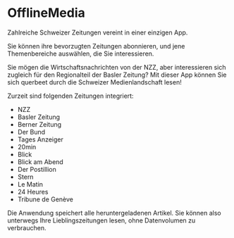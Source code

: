 # OfflineMedia
Zahlreiche Schweizer Zeitungen vereint in einer einzigen App. 

Sie können ihre bevorzugten Zeitungen abonnieren, und jene Themenbereiche auswählen, die Sie interessieren.

Sie mögen die Wirtschaftsnachrichten von der NZZ, aber interessieren sich zugleich für den Regionalteil der Basler Zeitung? Mit dieser App können Sie sich querbeet durch die Schweizer Medienlandschaft lesen!

Zurzeit sind folgenden Zeitungen integriert:
 - NZZ
 - Basler Zeitung
 - Berner Zeitung
 - Der Bund
 - Tages Anzeiger
 - 20min
 - Blick
 - Blick am Abend
 - Der Postillion
 - Stern
 - Le Matin
 - 24 Heures
 - Tribune de Genève

Die Anwendung speichert alle heruntergeladenen Artikel. Sie können also unterwegs Ihre Lieblingszeitungen lesen, ohne Datenvolumen zu verbrauchen.
